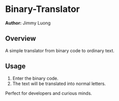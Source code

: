 # Binary-Translator
**Author:** Jimmy Luong

## Overview
A simple translator from binary code to ordinary text.

## Usage  

1. Enter the binary code.  
2. The text will be translated into normal letters.  

Perfect for developers and curious minds.  

